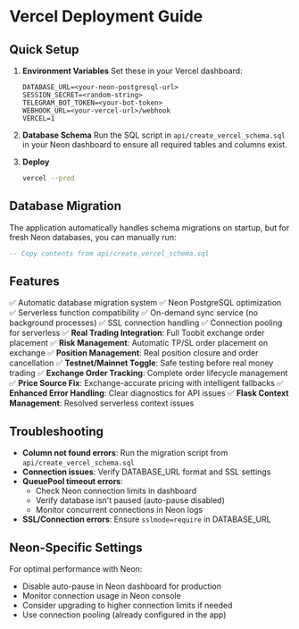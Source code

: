 # Vercel Deployment Guide

## Quick Setup

1. **Environment Variables**
   Set these in your Vercel dashboard:
   ```
   DATABASE_URL=<your-neon-postgresql-url>
   SESSION_SECRET=<random-string>
   TELEGRAM_BOT_TOKEN=<your-bot-token>
   WEBHOOK_URL=<your-vercel-url>/webhook
   VERCEL=1
   ```

2. **Database Schema**
   Run the SQL script in `api/create_vercel_schema.sql` in your Neon dashboard to ensure all required tables and columns exist.

3. **Deploy**
   ```bash
   vercel --prod
   ```

## Database Migration

The application automatically handles schema migrations on startup, but for fresh Neon databases, you can manually run:

```sql
-- Copy contents from api/create_vercel_schema.sql
```

## Features

✅ Automatic database migration system
✅ Neon PostgreSQL optimization  
✅ Serverless function compatibility
✅ On-demand sync service (no background processes)
✅ SSL connection handling
✅ Connection pooling for serverless
✅ **Real Trading Integration**: Full Toobit exchange order placement
✅ **Risk Management**: Automatic TP/SL order placement on exchange
✅ **Position Management**: Real position closure and order cancellation
✅ **Testnet/Mainnet Toggle**: Safe testing before real money trading
✅ **Exchange Order Tracking**: Complete order lifecycle management
✅ **Price Source Fix**: Exchange-accurate pricing with intelligent fallbacks
✅ **Enhanced Error Handling**: Clear diagnostics for API issues
✅ **Flask Context Management**: Resolved serverless context issues

## Troubleshooting

- **Column not found errors**: Run the migration script from `api/create_vercel_schema.sql`
- **Connection issues**: Verify DATABASE_URL format and SSL settings
- **QueuePool timeout errors**: 
  - Check Neon connection limits in dashboard
  - Verify database isn't paused (auto-pause disabled)
  - Monitor concurrent connections in Neon logs
- **SSL/Connection errors**: Ensure `sslmode=require` in DATABASE_URL

## Neon-Specific Settings

For optimal performance with Neon:
- Disable auto-pause in Neon dashboard for production
- Monitor connection usage in Neon console
- Consider upgrading to higher connection limits if needed
- Use connection pooling (already configured in the app)